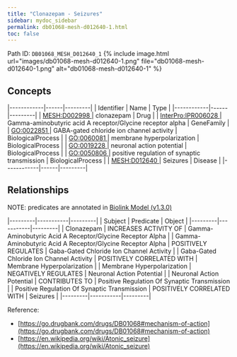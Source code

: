```yaml
---
title: "Clonazepam - Seizures"
sidebar: mydoc_sidebar
permalink: db01068-mesh-d012640-1.html
toc: false 
---
```



Path ID: `DB01068_MESH_D012640_1`
{% include image.html url="images/db01068-mesh-d012640-1.png" file="db01068-mesh-d012640-1.png" alt="db01068-mesh-d012640-1" %}

## Concepts

|------------|------|---------|
| Identifier | Name | Type    |
|------------|------|---------|
| <a href="https://identifiers.org/MESH:D002998">MESH:D002998 </a> | clonazepam | Drug |
| <a href="https://identifiers.org/InterPro:IPR006028">InterPro:IPR006028 </a> | Gamma-aminobutyric acid A receptor/Glycine receptor alpha | GeneFamily |
| <a href="https://identifiers.org/GO:0022851">GO:0022851 </a> | GABA-gated chloride ion channel activity | BiologicalProcess |
| <a href="https://identifiers.org/GO:0060081">GO:0060081 </a> | membrane hyperpolarization | BiologicalProcess |
| <a href="https://identifiers.org/GO:0019228">GO:0019228 </a> | neuronal action potential | BiologicalProcess |
| <a href="https://identifiers.org/GO:0050806">GO:0050806 </a> | positive regulation of synaptic transmission | BiologicalProcess |
| <a href="https://identifiers.org/MESH:D012640">MESH:D012640 </a> | Seizures | Disease |
|------------|------|---------|

## Relationships


NOTE: predicates are annotated in <a href="https://github.com/biolink/biolink-model/releases/tag/v1.3.0">Biolink Model (v1.3.0)</a>

|---------|-----------|---------|
| Subject | Predicate | Object  |
|---------|-----------|---------|
| Clonazepam | INCREASES ACTIVITY OF | Gamma-Aminobutyric Acid A Receptor/Glycine Receptor Alpha |
| Gamma-Aminobutyric Acid A Receptor/Glycine Receptor Alpha | POSITIVELY REGULATES | Gaba-Gated Chloride Ion Channel Activity |
| Gaba-Gated Chloride Ion Channel Activity | POSITIVELY CORRELATED WITH | Membrane Hyperpolarization |
| Membrane Hyperpolarization | NEGATIVELY REGULATES | Neuronal Action Potential |
| Neuronal Action Potential | CONTRIBUTES TO | Positive Regulation Of Synaptic Transmission |
| Positive Regulation Of Synaptic Transmission | POSITIVELY CORRELATED WITH | Seizures |
|---------|-----------|---------|

Reference: 
  - [https://go.drugbank.com/drugs/DB01068#mechanism-of-action](https://go.drugbank.com/drugs/DB01068#mechanism-of-action)
  - [https://en.wikipedia.org/wiki/Atonic_seizure](https://en.wikipedia.org/wiki/Atonic_seizure)
